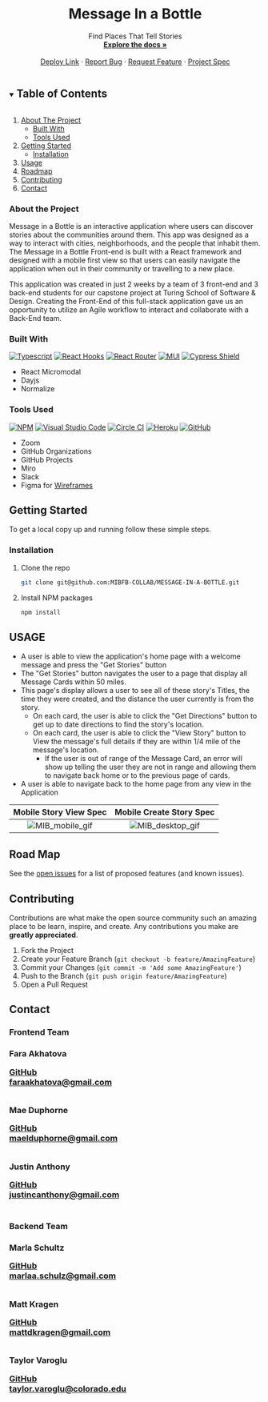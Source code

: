 

<!-- PROJECT Details -->

  <h1 align="center">Message In a Bottle</h1>

  <p align="center">Find Places That Tell Stories
    <br />
    <a href=https://github.com/MIBFB-COLLAB/MESSAGE-IN-A-BOTTLE><strong>Explore the docs »</strong></a>
    <br />
    <br />
    <a href="https://message-in-a-bottle-fe-app.herokuapp.com/">Deploy Link</a>
    ·
    <a href="https://github.com/MIBFB-COLLAB/MESSAGE-IN-A-BOTTLE/issues">Report Bug</a>
    ·
    <a href="https://github.com/MIBFB-COLLAB/MESSAGE-IN-A-BOTTLE/issues">Request Feature</a>
    ·
    <a href="https://mod4.turing.edu/projects/capstone/">Project Spec</a>
</p>


<!-- TABLE OF CONTENTS -->
<details open="open">
  <summary><h2 style="display: inline-block">Table of Contents</h2></summary>
  <ol>
    <li>
      <a href="#about-the-project">About The Project</a>
      <ul>
        <li><a href="#built-with">Built With</a></li>
        <li><a href="#tools-used">Tools Used</a></li>
      </ul>
    </li>
    <li>
      <a href="#getting-started">Getting Started</a>
      <ul>
        <li><a href="#installation">Installation</a></li>
      </ul>
    </li>
    <li><a href="#usage">Usage</a></li>
    <li><a href="#road-map">Roadmap</a></li>
    <li><a href="#contributing">Contributing</a></li>
    <li><a href="#contact">Contact</a></li>
  </ol>
</details>


### About the Project
<!-- Describe what the over all scope and learning goal of the project is, and what set-up the challenge was framed in-->
Message in a Bottle is an interactive application where users can discover stories about the communities around them. This app was designed as a way to interact with cities, neighborhoods, and the people that inhabit them. The Message in a Bottle Front-end is built with a React framework and designed with a mobile first view so that users can easily navigate the application when out in their community or travelling to a new place.

This application was created in just 2 weeks by a team of 3 front-end and 3 back-end students for our capstone project at Turing School of Software & Design. Creating the Front-End of this full-stack application gave us an opportunity to utilize an Agile workflow to interact and collaborate with a Back-End team.


### Built With
[![Typescript][typescript-shield]][typescript-url]
[![React Hooks][react-hooks-shield]][react-hooks-url]
[![React Router][react-router-shield]][react-router-url]
[![MUI][material-components-shield]][material-components-url]
[![Cypress Shield][cypress-shield]][cypress-url]
* React Micromodal
* Dayjs
* Normalize


### Tools Used
[![NPM][npm-shield]][npm-url]
[![Visual Studio Code][visual-studio-code-shield]][visual-studio-code-url]
[![Circle CI][circle-ci-shield]][circle-ci-url]
[![Heroku][heroku-shield]][heroku-url]
[![GitHub][github-shield]][github-url]
* Zoom
* GitHub Organizations
* GitHub Projects
* Miro
* Slack
* Figma for [Wireframes](https://www.figma.com/file/VkINSXHYuZ5YtkKTDMKq6Y/Message-in-A-Bottle-Wireframe?node-id=0%3A1)


<!-- GETTING STARTED -->
## Getting Started

To get a local copy up and running follow these simple steps.

### Installation

1. Clone the repo
   ```sh
   git clone git@github.com:MIBFB-COLLAB/MESSAGE-IN-A-BOTTLE.git
   ```
2. Install NPM packages
   ```sh
   npm install
   ```

## USAGE
<!--DESCRIBE WHAT THE USAGE EXPERIENCE IS LIKE/BUILT ON -->

- A user is able to view the application's home page with a welcome message and press the "Get Stories" button
- The "Get Stories" button navigates the user to a page that display all Message Cards within 50 miles.
- This page's display allows a user to see all of these story's  Titles, the time they were created, and the distance the user currently is from the story.
  - On each card, the user is able to click the "Get Directions" button to get up to date directions to find the story's location.
  - On each card, the user is able to click the "View Story" button to View the message's full details if they are within 1/4 mile of the message's location.
    - If the user is out of range of the Message Card, an error will show up telling the user they are not in range       and allowing them to navigate back home or to the previous page of cards.
- A user is able to navigate back to the home page from any view in the Application


Mobile Story View Spec              |  Mobile Create Story Spec
:----------------------------:|:-------------------------:
![MIB_mobile_gif](https://user-images.githubusercontent.com/82064981/139134685-18a69cc7-7872-4442-9a60-72532071ad06.gif)|![MIB_desktop_gif](https://user-images.githubusercontent.com/82064981/139134697-3ab7221b-5ecc-4ada-bf82-d1f09b6801ca.gif)



<!-- ROAD MAP -->
## Road Map

See the [open issues](https://github.com/MIBFB-COLLAB/MESSAGE-IN-A-BOTTLE/issues) for a list of proposed features (and known issues).


<!-- CONTRIBUTING -->
## Contributing

Contributions are what make the open source community such an amazing place to be learn, inspire, and create. Any contributions you make are **greatly appreciated**.

1. Fork the Project
2. Create your Feature Branch (`git checkout -b feature/AmazingFeature`)
3. Commit your Changes (`git commit -m 'Add some AmazingFeature'`)
4. Push to the Branch (`git push origin feature/AmazingFeature`)
5. Open a Pull Request

## Contact
<h3>Frontend Team<h3>
<p>Fara Akhatova</p>
  <a href="https://github.com/Fakhatova">GitHub</a>
<br/>
<a class="u-email Link--primary " href="mailto:faraakhatova@gmail.com">faraakhatova@gmail.com</a>
<br/>
<br/>
<p>Mae Duphorne</p>
<a href="https://github.com/maeduphorne">GitHub</a>
<br/>
<a class="u-email Link--primary " href="mailto:maelduphorne@gmail.com">maelduphorne@gmail.com</a>
<br/>
<br/>
<p>Justin Anthony</p>
<a href="https://github.com/justincanthony">GitHub</a>
<br/>
<a class="u-email Link--primary " href="mailto:justincanthony@gmail.com">justincanthony@gmail.com</a>
<br/>
<br/>
  
<h3>Backend Team<h3>
<p>Marla Schultz</p>
<a href="https://github.com/marlitas">GitHub</a>
<br/>
<a class="u-email Link--primary " href="mailto:marlaa.schulz@gmail.com">marlaa.schulz@gmail.com</a>
<br/>
<br/> 
<p>Matt Kragen</p>
<a href="https://github.com/matt-kragen">GitHub</a>
<br/>
<a class="u-email Link--primary " href="mattdkragen@gmail.com">mattdkragen@gmail.com</a>
<br/>
<br/>
<p>Taylor Varoglu</p>
<a href="https://github.com/tvaroglu">GitHub</a>
<br/>
<a class="u-email Link--primary " href="mailto:taylor.varoglu@colorado.edu
">taylor.varoglu@colorado.edu</a>

<!-- MARKDOWN LINKS & IMAGES -->
<!-- https://www.markdownguide.org/basic-syntax/#reference-style-links -->
[project-spec-url]: https://mod4.turing.edu/projects/capstone/
[turing-shield]: https://img.shields.io/badge/Project%20-Spec-blue
[contributors-shield]: https://img.shields.io/badge/Contributors-1-blue
[contributors-url]: https://github.com/orgs/MIBFB-COLLAB/people
[issues-shield]: https://img.shields.io/badge/Issues-1-blue
[issues-url]: https://github.com/MIBFB-COLLAB/MESSAGE-IN-A-BOTTLE/issues
[react-hooks-shield]: https://img.shields.io/badge/react-%2320232a.svg?style=for-the-badge&logo=react&logoColor=%2361DAFB
[react-hooks-url]: https://reactjs.org/docs/hooks-intro.html
[react-router-shield]: https://img.shields.io/badge/React_Router-CA4245?style=for-the-badge&logo=react-router&logoColor=white
[react-router-url]: https://reactrouter.com/
[npm-shield]: https://img.shields.io/badge/NPM-%23000000.svg?style=for-the-badge&logo=npm&logoColor=white
[npm-url]: https://www.npmjs.com/
[cypress-shield]: https://img.shields.io/badge/-cypress-%23E5E5E5?style=for-the-badge&logo=cypress&logoColor=058a5e
[cypress-url]: https://docs.cypress.io/guides/overview/why-cypress
[visual-studio-code-shield]: https://img.shields.io/badge/Visual%20Studio%20Code-0078d7.svg?style=for-the-badge&logo=visual-studio-code&logoColor=white
[visual-studio-code-url]: https://code.visualstudio.com/
[circle-ci-shield]: https://img.shields.io/badge/CIRCLECI-%23161616.svg?style=for-the-badge&logo=circleci&logoColor=white
[circle-ci-url]: https://circleci.com/
[material-components-shield]: https://img.shields.io/badge/MUI-%230081CB.svg?style=for-the-badge&logo=material-ui&logoColor=white
[material-components-url]: https://mui.com/
[typescript-shield]: https://img.shields.io/badge/typescript-%23007ACC.svg?style=for-the-badge&logo=typescript&logoColor=white
[typescript-url]: https://www.typescriptlang.org/
[heroku-url]: https://id.heroku.com/login
[heroku-shield]: https://img.shields.io/badge/heroku-%23430098.svg?style=for-the-badge&logo=heroku&logoColor=white
[github-url]: https://github.com/
[github-shield]: https://img.shields.io/badge/github-%23121011.svg?style=for-the-badge&logo=github&logoColor=white
